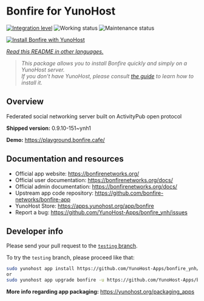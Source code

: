 <!--
N.B.: This README was automatically generated by <https://github.com/YunoHost/apps/tree/master/tools/readme_generator>
It shall NOT be edited by hand.
-->

# Bonfire for YunoHost

[![Integration level](https://apps.yunohost.org/badge/integration/bonfire)](https://ci-apps.yunohost.org/ci/apps/bonfire/)
![Working status](https://apps.yunohost.org/badge/state/bonfire)
![Maintenance status](https://apps.yunohost.org/badge/maintained/bonfire)

[![Install Bonfire with YunoHost](https://install-app.yunohost.org/install-with-yunohost.svg)](https://install-app.yunohost.org/?app=bonfire)

*[Read this README in other languages.](./ALL_README.md)*

> *This package allows you to install Bonfire quickly and simply on a YunoHost server.*  
> *If you don't have YunoHost, please consult [the guide](https://yunohost.org/install) to learn how to install it.*

## Overview

Federated social networking server built on ActivityPub open protocol

**Shipped version:** 0.9.10-151~ynh1

**Demo:** <https://playground.bonfire.cafe/>
## Documentation and resources

- Official app website: <https://bonfirenetworks.org/>
- Official user documentation: <https://bonfirenetworks.org/docs/>
- Official admin documentation: <https://bonfirenetworks.org/docs/>
- Upstream app code repository: <https://github.com/bonfire-networks/bonfire-app>
- YunoHost Store: <https://apps.yunohost.org/app/bonfire>
- Report a bug: <https://github.com/YunoHost-Apps/bonfire_ynh/issues>

## Developer info

Please send your pull request to the [`testing` branch](https://github.com/YunoHost-Apps/bonfire_ynh/tree/testing).

To try the `testing` branch, please proceed like that:

```bash
sudo yunohost app install https://github.com/YunoHost-Apps/bonfire_ynh/tree/testing --debug
or
sudo yunohost app upgrade bonfire -u https://github.com/YunoHost-Apps/bonfire_ynh/tree/testing --debug
```

**More info regarding app packaging:** <https://yunohost.org/packaging_apps>

